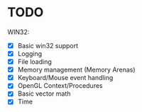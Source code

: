 # TODO
WIN32:
- [x] Basic win32 support
- [x] Logging
- [x] File loading
- [x] Memory management (Memory Arenas)
- [x] Keyboard/Mouse event handling
- [x] OpenGL Context/Procedures
- [x] Basic vector math
- [x] Time